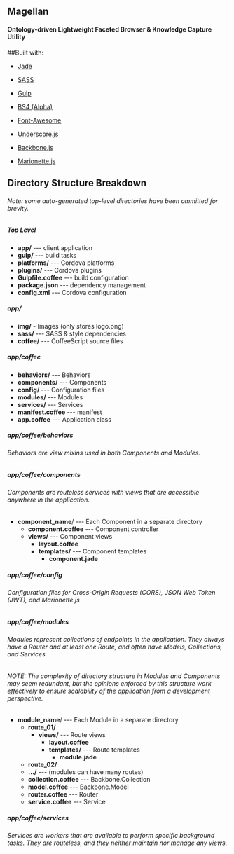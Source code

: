## Magellan
#### Ontology-driven Lightweight Faceted Browser & Knowledge Capture Utility

##Built with:

- [Jade](http://jade-lang.com/)

- [SASS](http://sass-lang.com/)

- [Gulp](http://gulpjs.com/)

- [BS4 (Alpha)](http://v4-alpha.getbootstrap.com/)

- [Font-Awesome](http://fortawesome.github.io/Font-Awesome/icons/)

- [Underscore.js](http://underscorejs.org/)

- [Backbone.js](http://backbonejs.org/)

- [Marionette.js](http://marionettejs.com/)

## Directory Structure Breakdown

###### Note: some auto-generated top-level directories have been ommitted for brevity.

##### Top Level
- **app/** --- client application
- **gulp/** --- build tasks
- **platforms/** --- Cordova platforms
- **plugins/** --- Cordova plugins
- **Gulpfile.coffee** --- build configuration
- **package.json** --- dependency management
- **config.xml** --- Cordova configuration

##### app/

- **img/** - Images (only stores logo.png)
- **sass/** --- SASS & style dependencies
- **coffee/** --- CoffeeScript source files

##### app/coffee
- **behaviors/** --- Behaviors
- **components/** --- Components
- **config/** --- Configuration files
- **modules/** --- Modules
- **services/** --- Services
- **manifest.coffee** --- manifest
- **app.coffee** --- Application class

##### app/coffee/behaviors
###### Behaviors are view mixins used in both Components and Modules.

##### app/coffee/components
###### Components are routeless services with views that are accessible anywhere in the application.

  - **component_name**/ --- Each Component in a separate directory
    - **component.coffee** --- Component controller
    - **views/** --- Component views
      - **layout.coffee**
      - **templates/** --- Component templates
        - **component.jade**

##### app/coffee/config
###### Configuration files for Cross-Origin Requests (CORS), JSON Web Token (JWT), and Marionette.js

##### app/coffee/modules
###### Modules represent collections of endpoints in the application. They always have a Router and at least one Route, and often have Models, Collections, and Services.

###### NOTE: The complexity of directory structure in Modules and Components may seem redundant, but the opinions enforced by this structure work effectively to ensure scalability of the application from a development perspective.

  - **module_name**/ --- Each Module in a separate directory
    - **route_01/**
      - **views/** --- Route views
        - **layout.coffee**
        - **templates/** --- Route templates
          - **module.jade**
    - **route_02/**
    - **.../** --- (modules can have many routes)
    - **collection.coffee** --- Backbone.Collection
    - **model.coffee** --- Backbone.Model
    - **router.coffee** --- Router
    - **service.coffee** --- Service

##### app/coffee/services
###### Services are workers that are available to perform specific background tasks. They are _routeless_, and they neither maintain nor manage any views.
